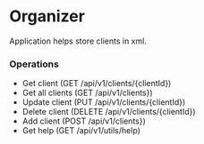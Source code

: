 # Organizer

Application helps store clients in xml.

### Operations

* Get client (GET /api/v1/clients/{clientId})
* Get all clients (GET /api/v1/clients})
* Update client (PUT /api/v1/clients/{clientId})
* Delete client (DELETE /api/v1/clients/{clientId})
* Add client (POST /api/v1/clients})
* Get help (GET /api/v1/utils/help)
